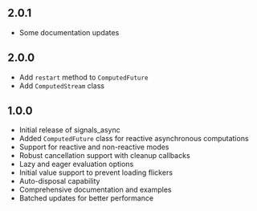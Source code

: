 ## 2.0.1

- Some documentation updates

## 2.0.0

- Add `restart` method to `ComputedFuture`
- Add `ComputedStream` class

## 1.0.0

- Initial release of signals_async
- Added `ComputedFuture` class for reactive asynchronous computations
- Support for reactive and non-reactive modes
- Robust cancellation support with cleanup callbacks
- Lazy and eager evaluation options
- Initial value support to prevent loading flickers
- Auto-disposal capability
- Comprehensive documentation and examples
- Batched updates for better performance
